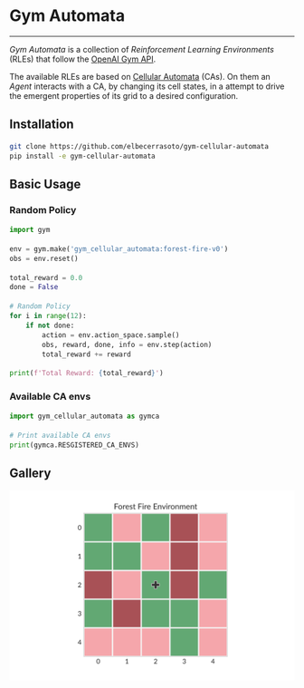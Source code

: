 # Gym Automata
---

_Gym Automata_ is a collection of _Reinforcement Learning Environments_ (RLEs) that follow the [OpenAI Gym API](https://gym.openai.com/docs).

The available RLEs are based on [Cellular Automata](https://en.wikipedia.org/wiki/Cellular_automaton) (CAs). On them an _Agent_ interacts with a CA, by changing its cell states, in a attempt to drive the emergent properties of its grid to a desired configuration.

## Installation

```bash
git clone https://github.com/elbecerrasoto/gym-cellular-automata
pip install -e gym-cellular-automata
```

## Basic Usage

### Random Policy
```python
import gym

env = gym.make('gym_cellular_automata:forest-fire-v0')
obs = env.reset()

total_reward = 0.0
done = False

# Random Policy
for i in range(12):
    if not done:
        action = env.action_space.sample()
        obs, reward, done, info = env.step(action)
        total_reward += reward

print(f'Total Reward: {total_reward}')
```

### Available CA envs
```python
import gym_cellular_automata as gymca

# Print available CA envs
print(gymca.RESGISTERED_CA_ENVS)
```

## Gallery
![Interface](pics/forest_fire.svg)
